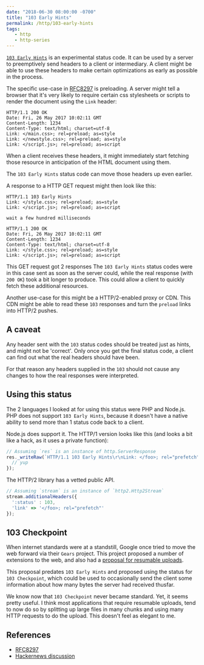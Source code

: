 ```yaml
---
date: "2018-06-30 08:00:00 -0700"
title: "103 Early Hints"
permalink: /http/103-early-hints
tags:
   - http
   - http-series
---
```


[`103 Early Hints`][1] is an experimental status code. It can be used by a
server to preemptively send headers to a client or intermediary. A client
might be able to use these headers to make certain optimizations as early
as possible in the process.

The specific use-case in [RFC8297][2] is preloading. A server might tell a
browser that it's very likely to require certain css stylesheets or scripts
to render the document using the `Link` header:

```http
HTTP/1.1 200 OK
Date: Fri, 26 May 2017 10:02:11 GMT
Content-Length: 1234
Content-Type: text/html; charset=utf-8
Link: </main.css>; rel=preload; as=style
Link: </newstyle.css>; rel=preload; as=style
Link: </script.js>; rel=preload; as=script
```

When a client receives these headers, it might immediately start fetching
those resource in anticipation of the HTML document using them.

The `103 Early Hints` status code can move those headers up even earlier.

A response to a HTTP GET request might then look like this:

```http
HTTP/1.1 103 Early Hints
Link: </style.css>; rel=preload; as=style
Link: </script.js>; rel=preload; as=script
```

```
wait a few hundred milliseconds
```

```http
HTTP/1.1 200 OK
Date: Fri, 26 May 2017 10:02:11 GMT
Content-Length: 1234
Content-Type: text/html; charset=utf-8
Link: </style.css>; rel=preload; as=style
Link: </script.js>; rel=preload; as=script
```

This GET request got 2 responses The `103 Early Hints` status codes
were in this case sent as soon as the server could, while the real response
(with `200 OK`) took a bit longer to produce. This could allow a client to
quickly fetch these additional resources.

Another use-case for this might be a HTTP/2-enabled proxy or CDN. This CDN
might be able to read these `103` responses and turn the `preload` links into
HTTP/2 pushes.

A caveat
--------

Any header sent with the `103` status codes should be treated just as hints,
and might not be 'correct'. Only once you get the final status code, a client
can find out what the real headers should have been.

For that reason any headers supplied in the `103` should not cause any changes
to how the real responses were interpreted.


Using this status
-----------------

The 2 languages I looked at for using this status were PHP and Node.js. PHP
does not support `103 Early Hints`, because it doesn't have a native ability
to send more than 1 status code back to a client.

Node.js does support it. The HTTP/1 version looks like this (and looks a bit
like a hack, as it uses a private function):

```js
// Assuming `res` is an instance of http.ServerResponse
res._writeRaw(`HTTP/1.1 103 Early Hints\r\nLink: </foo>; rel="prefetch"\r\n\r\n`, 'ascii', (err, result) => {
  // yup
});
```

The HTTP/2 library has a vetted public API.

```js
// Assuming `stream` is an instance of `http2.Http2Stream`
stream.additionalHeaders({
  ':status' : 103,
  'link' => '</foo>; rel="prefetch"'
});
```

103 Checkpoint
--------------

When internet standards were at a standstill, Google once tried to move the
web forward via their `Gears` project. This project proposed a number of
extensions to the web, and also had a [proposal for resumable uploads][4].

This proposal predates `103 Early Hints` and proposed using the status for
`103 Checkpoint`, which could be used to occasionally send the client some
information about how many bytes the server had received thusfar.

We know now that `103 Checkpoint` never became standard. Yet, it seems pretty
useful. I think most applications that require resumable uploads, tend to now
do so by splitting up large files in many chunks and using many HTTP requests
to do the upload. This doesn't feel as elegant to me.


References
----------

* [RFC8297][2]
* [Hackernews discussion][3]

[1]: https://tools.ietf.org/html/rfc8297#section-2 "103 Early Hints"
[2]: https://tools.ietf.org/html/rfc8297 "An HTTP Status Code for Indicating Hints"
[3]: https://news.ycombinator.com/item?id=15590049
[4]: https://web.archive.org/web/20151013212135/http://code.google.com/p/gears/wiki/ResumableHttpRequestsProposal

